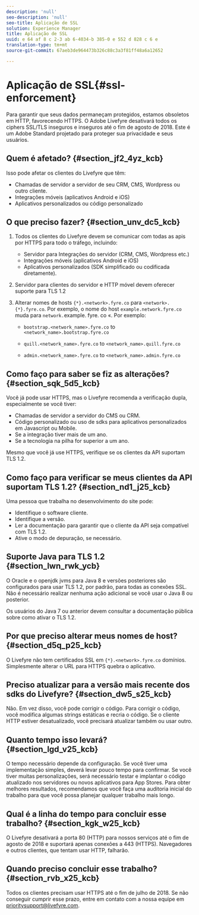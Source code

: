 ```yaml
---
description: 'null'
seo-description: 'null'
seo-title: Aplicação de SSL
solution: Experience Manager
title: Aplicação de SSL
uuid: e 64 af 8 c 2-3 ab 6-4034-b 385-0 e 552 d 828 c 6 e
translation-type: tm+mt
source-git-commit: 67aeb3de964473b326c88c3a3f81ff48a6a12652

---
```



# Aplicação de SSL{#ssl-enforcement}

Para garantir que seus dados permaneçam protegidos, estamos obsoletos em HTTP, favorecendo HTTPS. O Adobe Livefyre desativará todos os ciphers SSL/TLS inseguros e inseguros até o fim de agosto de 2018. Este é um Adobe Standard projetado para proteger sua privacidade e seus usuários.

## Quem é afetado? {#section_jf2_4yz_kcb}

Isso pode afetar os clientes do Livefyre que têm:

* Chamadas de servidor a servidor de seu CRM, CMS, Wordpress ou outro cliente.
* Integrações móveis (aplicativos Android e iOS)
* Aplicativos personalizados ou código personalizado

## O que preciso fazer? {#section_unv_dc5_kcb}

1. Todos os clientes do Livefyre devem se comunicar com todas as apis por HTTPS para todo o tráfego, incluindo:

   * Servidor para Integrações do servidor (CRM, CMS, Wordpress etc.)
   * Integrações móveis (aplicativos Android e iOS)
   * Aplicativos personalizados (SDK simplificado ou codificada diretamente).

1. Servidor para clientes do servidor e HTTP móvel devem oferecer suporte para TLS 1.2
1. Alterar nomes de hosts `{*}.<network>.fyre.co` para `<network>.{*}.fyre.co`. Por exemplo, o nome do host `example.network.fyre.co` muda para `network.`example. fyre. co «. Por exemplo:

   * `bootstrap.<network_name>.fyre.co` to `<network_name>.bootstrap.fyre.co`

   * `quill.<network_name>.fyre.co` to `<network_name>.quill.fyre.co`

   * `admin.<network_name>.fyre.co` to `<network_name>.admin.fyre.co`

## Como faço para saber se fiz as alterações? {#section_sqk_5d5_kcb}

Você já pode usar HTTPS, mas o Livefyre recomenda a verificação dupla, especialmente se você tiver:

* Chamadas de servidor a servidor do CMS ou CRM.
* Código personalizado ou uso de sdks para aplicativos personalizados em Javascript ou Mobile.
* Se a integração tiver mais de um ano.
* Se a tecnologia na pilha for superior a um ano.

Mesmo que você já use HTTPS, verifique se os clientes da API suportam TLS 1.2.

## Como faço para verificar se meus clientes da API suportam TLS 1.2? {#section_nd1_j25_kcb}

Uma pessoa que trabalha no desenvolvimento do site pode:

* Identifique o software cliente.
* Identifique a versão.
* Ler a documentação para garantir que o cliente da API seja compatível com TLS 1.2.
* Ative o modo de depuração, se necessário.

## Suporte Java para TLS 1.2 {#section_lwn_rwk_ycb}

O Oracle e o openjdk jvms para Java 8 e versões posteriores são configurados para usar TLS 1.2, por padrão, para todas as conexões SSL. Não é necessário realizar nenhuma ação adicional se você usar o Java 8 ou posterior.

Os usuários do Java 7 ou anterior devem consultar a documentação pública sobre como ativar o TLS 1.2.

## Por que preciso alterar meus nomes de host? {#section_d5q_p25_kcb}

O Livefyre não tem certificados SSL em `{*}.<network>.fyre.co` domínios. Simplesmente alterar o URL para HTTPS quebra o aplicativo.

## Preciso atualizar para a versão mais recente dos sdks do Livefyre? {#section_dw5_s25_kcb}

Não. Em vez disso, você pode corrigir o código. Para corrigir o código, você modifica algumas strings estáticas e recria o código. Se o cliente HTTP estiver desatualizado, você precisará atualizar também ou usar outro.

## Quanto tempo isso levará? {#section_lgd_v25_kcb}

O tempo necessário depende da configuração. Se você tiver uma implementação simples, deverá levar pouco tempo para confirmar. Se você tiver muitas personalizações, será necessário testar e implantar o código atualizado nos servidores ou novos aplicativos para App Stores. Para obter melhores resultados, recomendamos que você faça uma auditoria inicial do trabalho para que você possa planejar qualquer trabalho mais longo.

## Qual é a linha do tempo para concluir esse trabalho? {#section_kgk_w25_kcb}

O Livefyre desativará a porta 80 (HTTP) para nossos serviços até o fim de agosto de 2018 e suportará apenas conexões a 443 (HTTPS). Navegadores e outros clientes, que tentam usar HTTP, falharão.

## Quando preciso concluir esse trabalho? {#section_rvb_x25_kcb}

Todos os clientes precisam usar HTTPS até o fim de julho de 2018. Se não conseguir cumprir esse prazo, entre em contato com a nossa equipe em prioritysupport@livefyre.com.

